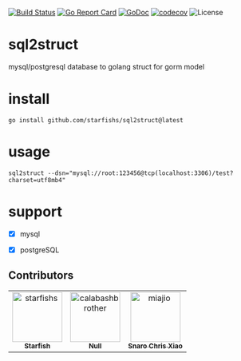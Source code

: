 [![Build Status](https://travis-ci.org/starfishs/sql2struct.svg?branch=main)](https://travis-ci.org/starfishs/sql2struct)
[![Go Report Card](https://goreportcard.com/badge/github.com/starfishs/sql2struct)](https://goreportcard.com/report/github.com/starfishs/sql2struct)
[![GoDoc](https://godoc.org/github.com/starfishs/sql2struct?status.svg)](https://godoc.org/github.com/starfishs/sql2struct)
[![codecov](https://codecov.io/gh/starfishs/sql2struct/branch/main/graph/badge.svg)](https://codecov.io/gh/starfishs/sql2struct)
![License](https://img.shields.io/badge/license-GPL-blue.svg)
# sql2struct
mysql/postgresql database to golang struct for gorm model

# install
```shell
go install github.com/starfishs/sql2struct@latest
```



# usage
```shell
sql2struct --dsn="mysql://root:123456@tcp(localhost:3306)/test?charset=utf8mb4"
```

#  support
- [x] mysql
- [x] postgreSQL


## Contributors

<!-- readme: contributors -start -->
<table>
<tr>
    <td align="center">
        <a href="https://github.com/starfishs">
            <img src="https://avatars.githubusercontent.com/u/15102743?v=4" width="100;" alt="starfishs"/>
            <br />
            <sub><b>Starfish</b></sub>
        </a>
    </td>
    <td align="center">
        <a href="https://github.com/calabashbrother">
            <img src="https://avatars.githubusercontent.com/u/29141309?v=4" width="100;" alt="calabashbrother"/>
            <br />
            <sub><b>Null</b></sub>
        </a>
    </td>
    <td align="center">
        <a href="https://github.com/miajio">
            <img src="https://avatars.githubusercontent.com/u/22339709?v=4" width="100;" alt="miajio"/>
            <br />
            <sub><b>Snaro Chris Xiao</b></sub>
        </a>
    </td></tr>
</table>
<!-- readme: contributors -end -->
